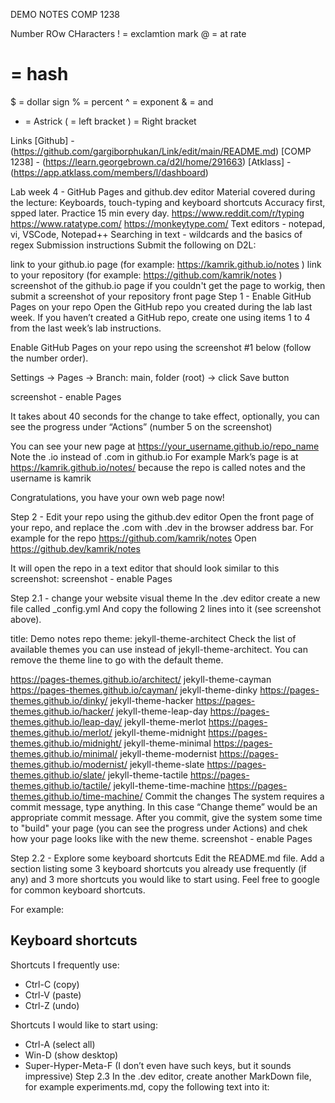 DEMO NOTES COMP 1238

Number ROw CHaracters
! = exclamtion mark
@ = at rate
# = hash
$ = dollar sign
% = percent
^ = exponent
& = and
* = Astrick
( = left bracket
) = Right bracket

Links
[Github] - (https://github.com/gargiborphukan/Link/edit/main/README.md)
[COMP 1238] - (https://learn.georgebrown.ca/d2l/home/291663)
[Atklass] - (https://app.atklass.com/members/l/dashboard)


Lab week 4 - GitHub Pages and github.dev editor
Material covered during the lecture:
Keyboards, touch-typing and keyboard shortcuts
Accuracy first, spped later. Practice 15 min every day.
https://www.reddit.com/r/typing
https://www.ratatype.com/
https://monkeytype.com/
Text editors - notepad, vi, VSCode, Notepad++
Searching in text - wildcards and the basics of regex
Submission instructions
Submit the following on D2L:

link to your github.io page (for example: https://kamrik.github.io/notes )
link to your repository (for example: https://github.com/kamrik/notes )
screenshot of the github.io page
if you couldn't get the page to workig, then submit a screenshot of your repository front page
Step 1 - Enable GitHub Pages on your repo
Open the GitHub repo you created during the lab last week. If you haven’t created a GitHub repo, create one using items 1 to 4 from the last week’s lab instructions.

Enable GitHub Pages on your repo using the screenshot #1 below (follow the number order).

Settings → Pages → Branch: main, folder (root) → click Save button

screenshot - enable Pages

It takes about 40 seconds for the change to take effect, optionally, you can see the progress under “Actions” (number 5 on the screenshot)

You can see your new page at
https://your_username.github.io/repo_name
Note the .io instead of .com in github.io
For example Mark’s page is at
https://kamrik.github.io/notes/
because the repo is called notes and the username is kamrik

Congratulations, you have your own web page now!

Step 2 - Edit your repo using the github.dev editor
Open the front page of your repo, and replace the .com with .dev in the browser address bar. For example for the repo
https://github.com/kamrik/notes
Open
https://github.dev/kamrik/notes

It will open the repo in a text editor that should look similar to this screenshot: screenshot - enable Pages

Step 2.1 - change your website visual theme
In the .dev editor create a new file called _config.yml And copy the following 2 lines into it (see screenshot above).

title: Demo notes repo
theme: jekyll-theme-architect
Check the list of available themes you can use instead of jekyll-theme-architect. You can remove the theme line to go with the default theme.

https://pages-themes.github.io/architect/
jekyll-theme-cayman https://pages-themes.github.io/cayman/
jekyll-theme-dinky https://pages-themes.github.io/dinky/
jekyll-theme-hacker https://pages-themes.github.io/hacker/
jekyll-theme-leap-day https://pages-themes.github.io/leap-day/
jekyll-theme-merlot https://pages-themes.github.io/merlot/
jekyll-theme-midnight https://pages-themes.github.io/midnight/
jekyll-theme-minimal https://pages-themes.github.io/minimal/
jekyll-theme-modernist https://pages-themes.github.io/modernist/
jekyll-theme-slate https://pages-themes.github.io/slate/
jekyll-theme-tactile https://pages-themes.github.io/tactile/
jekyll-theme-time-machine https://pages-themes.github.io/time-machine/
Commit the changes
The system requires a commit message, type anything. In this case “Change theme” would be an appropriate commit message. After you commit, give the system some time to "build" your page (you can see the progress under Actions) and chek how your page looks like with the new theme. screenshot - enable Pages

Step 2.2 - Explore some keyboard shortcuts
Edit the README.md file. Add a section listing some 3 keyboard shortcuts you already use frequently (if any) and 3 more shortcuts you would like to start using. Feel free to google for common keyboard shortcuts.

For example:

## Keyboard shortcuts
Shortcuts I frequently use: 
- Ctrl-C (copy)
- Ctrl-V (paste)
- Ctrl-Z (undo)

Shortcuts I would like to start using: 
- Ctrl-A (select all)
- Win-D (show desktop)
- Super-Hyper-Meta-F (I don’t even have such keys, but it sounds impressive)
Step 2.3
In the .dev editor, create another MarkDown file, for example experiments.md, copy the following text into it:

